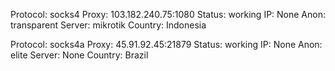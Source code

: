 Protocol: socks4
Proxy: 103.182.240.75:1080
Status: working
IP: None
Anon: transparent
Server: mikrotik
Country: Indonesia

Protocol: socks4a
Proxy: 45.91.92.45:21879
Status: working
IP: None
Anon: elite
Server: None
Country: Brazil

